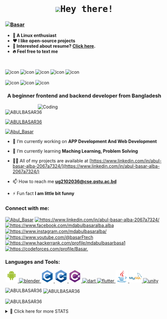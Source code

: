 <samp>
    <h1 align="center"><img src="https://raw.githubusercontent.com/MartinHeinz/MartinHeinz/master/wave.gif" width="32px">Hey there!</h1>
</samp>
<h3>
<a href="https://git.io/typing-svg"><img src="https://readme-typing-svg.herokuapp.com?font=Fira+Code&pause=1000&random=false&width=435&lines=I'm+Md+Abul+Basar;A+student+at+PSTU;studying+BSc.+in+CSE" alt="Basar" /></a>
</h3>

<b>

- 🐧 A Linux enthusiast
- ❤️ I like open-source projects
- 🌱 Interested about resume? [Click here](https://resume.github.io/?ABULBASAR36).
- 🔥 Feel free to text me

</b> 

<br>
<br>
<div>
  <img src="https://techstack-generator.vercel.app/java-icon.svg" alt="icon" width="80" height="80" />
  <img src="https://techstack-generator.vercel.app/python-icon.svg" alt="icon" width="80" height="80" />
  <img src="https://techstack-generator.vercel.app/csharp-icon.svg" alt="icon"width="80" height="80" />
  <img src="https://techstack-generator.vercel.app/react-icon.svg" alt="icon" width="80" height="80" />
 <img src="https://techstack-generator.vercel.app/mysql-icon.svg" alt="icon" width="80" height="80" />
 
</div>
<br>
<div>
  <img src="https://techstack-generator.vercel.app/cpp-icon.svg" alt="icon" width="80" height="80" />
  <img src="https://techstack-generator.vercel.app/github-icon.svg" alt="icon" width="80" height="80" />
  <img src="https://techstack-generator.vercel.app/restapi-icon.svg" alt="icon" width="80" height="80" />
  
  </div>

<h3 align="center">A beginner frontend and backend developer from Bangladesh</h3>
<img align="right" alt="Coding" width="400" src="https://media.tenor.com/kyeNs4DnuW0AAAAC/dev_animado.gif">

<p align="left"> <img src="https://komarev.com/ghpvc/?username=ABULBASAR36&label=Profile%20views&color=0e75b6&style=flat" alt="ABULBASAR36" /> </p>

<p align="left"> <a href="https://github.com/ryo-ma/github-profile-trophy"><img src="https://github-profile-trophy.vercel.app/?username=ABULBASAR36" alt="ABULBASAR36" /></a> </p>

<p align="left"> <a href="https://x.com/basar33551" target="blank"><img src="https://img.shields.io/twitter/follow/Abul_Basar?logo=twitter&style=for-the-badge" alt="Abul_Basar" /></a> </p>

- 🔭 I’m currently working on **APP Development And Web Development**

- 🌱 I’m currently learning **Maching Learning, Problem Solving**

- 👨‍💻 All of my projects are available at [https://www.linkedin.com/in/abul-basar-alba-2067a7324/](https://www.linkedin.com/in/abul-basar-alba-2067a7324/)

- 📫 How to reach me **ug2102036@cse.pstu.ac.bd**

- ⚡ Fun fact **I am little bit funny**

<h3 align="left">Connect with me:</h3>
<p align="left">
<a href="https://x.com/basar33551" target="blank"><img align="center" src="https://raw.githubusercontent.com/rahuldkjain/github-profile-readme-generator/master/src/images/icons/Social/twitter.svg" alt="Abul_Basar" height="30" width="40" /></a>
<a href="https://www.linkedin.com/in/abul-basar-alba-2067a7324/" target="blank"><img align="center" src="https://raw.githubusercontent.com/rahuldkjain/github-profile-readme-generator/master/src/images/icons/Social/linked-in-alt.svg" alt="https://www.linkedin.com/in/abul-basar-alba-2067a7324/" height="30" width="40" /></a>
<a href="https://www.facebook.com/mdabulbasaralba.alba" target="blank"><img align="center" src="https://raw.githubusercontent.com/rahuldkjain/github-profile-readme-generator/master/src/images/icons/Social/facebook.svg" alt="https://www.facebook.com/mdabulbasaralba.alba" height="30" width="40" /></a>
<a href="https://www.instagram.com/mdabulbasaralba/" target="blank"><img align="center" src="https://raw.githubusercontent.com/rahuldkjain/github-profile-readme-generator/master/src/images/icons/Social/instagram.svg" alt="https://www.instagram.com/mdabulbasaralba/" height="30" width="40" /></a>
<a href="https://www.youtube.com/@basarFtech" target="blank"><img align="center" src="https://raw.githubusercontent.com/rahuldkjain/github-profile-readme-generator/master/src/images/icons/Social/youtube.svg" alt="https://www.youtube.com/@basarFtech" height="30" width="40" /></a>
<a href="https://www.hackerrank.com/profile/mdabulbasarbasa1" target="blank"><img align="center" src="https://raw.githubusercontent.com/rahuldkjain/github-profile-readme-generator/master/src/images/icons/Social/hackerrank.svg" alt="https://www.hackerrank.com/profile/mdabulbasarbasa1" height="30" width="40" /></a>
<a href="https://codeforces.com/profile/Basar." target="blank"><img align="center" src="https://raw.githubusercontent.com/rahuldkjain/github-profile-readme-generator/master/src/images/icons/Social/codeforces.svg" alt="https://codeforces.com/profile/Basar." height="30" width="40" /></a>
</p>

<h3 align="left">Languages and Tools:</h3>
<p align="left"> <a href="https://developer.android.com" target="_blank" rel="noreferrer"> <img src="https://raw.githubusercontent.com/devicons/devicon/master/icons/android/android-original-wordmark.svg" alt="android" width="40" height="40"/> </a> <a href="https://www.blender.org/" target="_blank" rel="noreferrer"> <img src="https://download.blender.org/branding/community/blender_community_badge_white.svg" alt="blender" width="40" height="40"/> </a> <a href="https://www.cprogramming.com/" target="_blank" rel="noreferrer"> <img src="https://raw.githubusercontent.com/devicons/devicon/master/icons/c/c-original.svg" alt="c" width="40" height="40"/> </a> <a href="https://www.w3schools.com/cpp/" target="_blank" rel="noreferrer"> <img src="https://raw.githubusercontent.com/devicons/devicon/master/icons/cplusplus/cplusplus-original.svg" alt="cplusplus" width="40" height="40"/> </a> <a href="https://www.w3schools.com/cs/" target="_blank" rel="noreferrer"> <img src="https://raw.githubusercontent.com/devicons/devicon/master/icons/csharp/csharp-original.svg" alt="csharp" width="40" height="40"/> </a> <a href="https://dart.dev" target="_blank" rel="noreferrer"> <img src="https://www.vectorlogo.zone/logos/dartlang/dartlang-icon.svg" alt="dart" width="40" height="40"/> </a> <a href="https://flutter.dev" target="_blank" rel="noreferrer"> <img src="https://www.vectorlogo.zone/logos/flutterio/flutterio-icon.svg" alt="flutter" width="40" height="40"/> </a> <a href="https://www.java.com" target="_blank" rel="noreferrer"> <img src="https://raw.githubusercontent.com/devicons/devicon/master/icons/java/java-original.svg" alt="java" width="40" height="40"/> </a> <a href="https://www.mysql.com/" target="_blank" rel="noreferrer"> <img src="https://raw.githubusercontent.com/devicons/devicon/master/icons/mysql/mysql-original-wordmark.svg" alt="mysql" width="40" height="40"/> </a> <a href="https://unity.com/" target="_blank" rel="noreferrer"> <img src="https://www.vectorlogo.zone/logos/unity3d/unity3d-icon.svg" alt="unity" width="40" height="40"/> </a> </p>

<p><img align="left" src="https://github-readme-stats.vercel.app/api/top-langs?username=ABULBASAR36&show_icons=true&locale=en&layout=compact" alt="ABULBASAR36" /></p>

<p>&nbsp;<img align="center" src="https://github-readme-stats.vercel.app/api?username=ABULBASAR36&show_icons=true&locale=en" alt="ABULBASAR36" /></p>

<p><img align="center" src="https://github-readme-streak-stats.herokuapp.com/?user=ABULBASAR36&" alt="ABULBASAR36" /></p>



<details>
<summary>
  🎯 Click here for more STATS
</summary>

![](https://raw.githubusercontent.com/ABULBASAR36/ABULBASAR36/main/github-metrics.svg)

![](https://github-profile-summary-cards.vercel.app/api/cards/profile-details?username=ABULBASAR36&theme=github_dark)

![](https://github-profile-summary-cards.vercel.app/api/cards/repos-per-language?username=ABULBASAR36&theme=github_dark) ![](https://github-profile-summary-cards.vercel.app/api/cards/most-commit-language?username=ABULBASAR36&theme=github_dark)

![](https://github-profile-summary-cards.vercel.app/api/cards/stats?username=ABULBASAR36&theme=github_dark) ![](https://github-profile-summary-cards.vercel.app/api/cards/productive-time?username=ABULBASAR36&theme=github_dark)

<!-- 
<div align="center">
  <img src="https://github-readme-stats.vercel.app/api?hide_title=false&hide_rank=false&show_icons=true&include_all_commits=true&count_private=true&disable_animations=false&theme=github_dark&locale=en&hide_border=false&custom_title=STATS&username=ABULBASAR36" height="150" alt="stats graph"  />
  <img src="https://github-readme-stats.vercel.app/api/top-langs?locale=en&hide_title=false&layout=compact&langs_count=5&theme=github_dark&hide_border=false&custom_title=LANGUAGES&username=ABULBASAR36" height="150" alt="languages graph"  />
</div>

<p align="center"><img align="center" src="https://github-readme-streak-stats.herokuapp.com/?user=ABULBASAR36&theme=tokyonight_duo&background=0d1117" alt="ABULBASAR36" /></p> -->

<!-- ![](https://github-profile-trophy.vercel.app/?username=ABULBASAR36&no-bg=true&theme=onedark)       -->

<!-- [![Ashutosh's github activity graph](https://github-readme-activity-graph.cyclic.app/graph?username=ABULBASAR36&theme=github&bg_color=00000000)](https://github.com/ashutosh00710/github-readme-activity-graph) -->



</details>